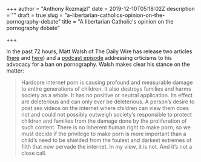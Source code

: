 +++
author = "Anthony Rozmajzl"
date = 2019-12-10T05:18:02Z
description = ""
draft = true
slug = "a-libertarian-catholics-opinion-on-the-pornography-debate"
title = "A libertarian Catholic's opinion on the pornography debate"

+++


In the past 72 hours, Matt Walsh of The Daily Wire has release two articles ([here](https://www.dailywire.com/news/walsh-i-said-porn-should-be-banned-and-lots-of-people-disagreed-heres-my-response-to-their-arguments) and [here](https://www.dailywire.com/news/walsh-a-group-of-republicans-want-the-government-to-start-fighting-hardcore-pornography-theyre-right-heres-why)) and a [podcast episode](https://podcasts.apple.com/us/podcast/ep-386-its-time-for-a-war-on-porn/id1367210511?i=1000459114179) addressing crticisms to his advocacy for a ban on pornography. Walsh makes clear his stance on the matter:
> Hardcore internet porn is causing profound and measurable damage to entire generations of children. It also destroys families and harms society as a whole. It has no positive or neutral application. Its effect are deleterious and can only ever be deleterious. A person’s desire to post sex videos on the internet where children can view them does not and could not possibly outweigh society’s responsible to protect children and families from the damage done by the proliferation of such content. There is no inherent human right to make porn, so we must decide if the privilege to make porn is more important than a child’s need to be shielded from the foulest and darkest extremes of filth that now pervade the internet. In my view, it is not. And it’s not a close call.

